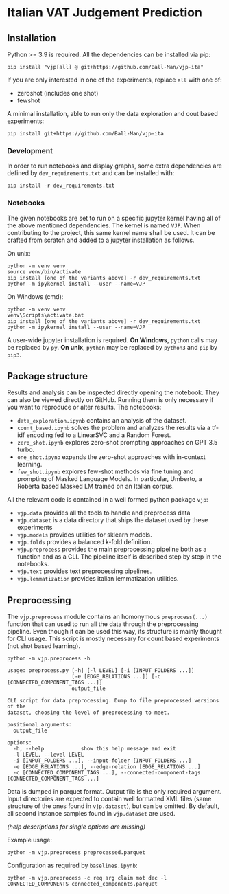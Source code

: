 # Italian VAT Judgement Prediction
## Installation
Python >= 3.9 is required. All the dependencies can be installed via pip:
```
pip install "vjp[all] @ git+https://github.com/Ball-Man/vjp-ita"
```
If you are only interested in one of the experiments, replace `all` with one of:
* zeroshot (includes one shot)
* fewshot

A minimal installation, able to run only the data exploration and cout based experiments:
```
pip install git+https://github.com/Ball-Man/vjp-ita
```

### Development
In order to run notebooks and display graphs, some extra dependencies are defined by `dev_requirements.txt` and can be installed with:
```
pip install -r dev_requirements.txt
```

### Notebooks
The given notebooks are set to run on a specific jupyter kernel having all of the above mentioned dependencies. The kernel is named `VJP`. When contributing to the project, this same kernel name shall be used. It can be crafted from scratch and added to a jupyter installation as follows.

On unix:
```
python -m venv venv
source venv/bin/activate
pip install [one of the variants above] -r dev_requirements.txt
python -m ipykernel install --user --name=VJP
```

On Windows (cmd):
```
python -m venv venv
venv\Scripts\activate.bat
pip install [one of the variants above] -r dev_requirements.txt
python -m ipykernel install --user --name=VJP
```

A user-wide jupyter installation is required. **On Windows**, `python` calls may be replaced by `py`. **On unix**, `python` may be replaced by `python3` and `pip` by `pip3`.

## Package structure
Results and analysis can be inspected directly opening the notebook. They can also be viewed directly on GitHub. Running them is only necessary if you want to reproduce or alter results. The notebooks:
* `data_exploration.ipynb` contains an analysis of the dataset.
* `count_based.ipynb` solves the problem and analyzes the results via a tf-idf encoding fed to a LinearSVC and a Random Forest.
* `zero_shot.ipynb` explores zero-shot prompting approaches on GPT 3.5 turbo.
* `one_shot.ipynb` expands the zero-shot approaches with in-context learning.
* `few_shot.ipynb` explores few-shot methods via fine tuning and prompting of Masked Language Models. In particular, Umberto, a Roberta based Masked LM trained on an Italian corpus.

All the relevant code is contained in a well formed python package `vjp`:
* `vjp.data` provides all the tools to handle and preprocess data
* `vjp.dataset` is a data directory that ships the dataset used by these experiments
* `vjp.models` provides utilities for sklearn models.
* `vjp.folds` provides a balanced k-fold definition.
* `vjp.preprocess` provides the main preprocessing pipeline both as a function and as a CLI. The pipeline itself is described step by step in the notebooks.
* `vjp.text` provides text preprocessing pipelines.
* `vjp.lemmatization` provides italian lemmatization utilities.

## Preprocessing
The `vjp.preprocess` module contains an homonymous `preprocess(...)` function that can used to run all the data through the preprocessing pipeline. Even though it can be used this way, its structure is mainly thought for CLI usage. This script is mostly necessary for count based experiments (not shot based learning).

```
python -m vjp.preprocess -h
```

```
usage: preprocess.py [-h] [-l LEVEL] [-i [INPUT_FOLDERS ...]]
                     [-e [EDGE_RELATIONS ...]] [-c [CONNECTED_COMPONENT_TAGS ...]]
                     output_file

CLI script for data preprocessing. Dump to file preprocessed versions of the
dataset, choosing the level of preprocessing to meet.

positional arguments:
  output_file

options:
  -h, --help            show this help message and exit
  -l LEVEL, --level LEVEL
  -i [INPUT_FOLDERS ...], --input-folder [INPUT_FOLDERS ...]
  -e [EDGE_RELATIONS ...], --edge-relation [EDGE_RELATIONS ...]
  -c [CONNECTED_COMPONENT_TAGS ...], --connected-component-tags [CONNECTED_COMPONENT_TAGS ...]
```
Data is dumped in parquet format. Output file is the only required argument. Input directories are expected to contain well formatted XML files (same structure of the ones found in `vjp.dataset`), but can be omitted. By default, all second instance samples found in `vjp.dataset` are used.

*(help descriptions for single options are missing)*

Example usage:
```
python -m vjp.preprocess preprocessed.parquet
```

Configuration as required by `baselines.ipynb`:
```
python -m vjp.preprocess -c req arg claim mot dec -l CONNECTED_COMPONENTS connected_components.parquet
```
